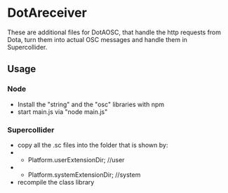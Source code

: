 # DotAreceiver
These are additional files for DotAOSC, that handle the http requests from Dota, turn them into actual OSC messages and handle them in Supercollider.

## Usage
### Node
- Install the "string" and the "osc" libraries with npm
- start main.js via "node main.js"

### Supercollider
- copy all the .sc files into the folder that is shown by:
- - Platform.userExtensionDir; //user    
- - Platform.systemExtensionDir; //system
- recompile the class library  
